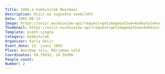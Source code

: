 ```yaml
---
Title: 1965.a kokkutulek Noormaal
Description: Oviir.eu suguvõsa veebileht
Date: 1965-06-13
Image: https://oviir.eu/miuview-api?request=getimage&album=kokkutulekud&item=1965-2.-kokkutulek-noormaa-13.-juuni-1965.jpg&size=1200&mode=longest
Thumbnail: https://oviir.eu/miuview-api?request=getimage&album=kokkutulekud&item=1965-2.-kokkutulek-noormaa-13.-juuni-1965.jpg&size=600&mode=square
Template: event-single
Category: kokkutulek
Organizer: Karla Oviir
Event_date: 13. juuni 1965
Place: Noormaa talu, Märjamaa vald
Coordinates: 58.76932, 24.59306
People_count:
Number: 2
---
```

